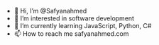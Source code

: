 - 👋 Hi, I’m @Safyanahmed
- 👀 I’m interested in software development
- 🌱 I’m currently learning JavaScript, Python, C#
- 📫 How to reach me safyanahmed.com

<!---
Safyanahmed/Safyanahmed is a ✨ special ✨ repository because its `README.md` (this file) appears on your GitHub profile.
You can click the Preview link to take a look at your changes.
--->
